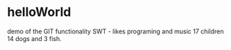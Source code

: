 # helloWorld
demo of the GIT functionality
SWT - likes programing and music
17 children 14 dogs and 3 fish.
